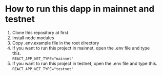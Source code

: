 # How to run this dapp in mainnet and testnet

1. Clone this repository at first
2. Install node modules
3. Copy .env.example file in the root directory
4. If you want to run this project in mainnet, open the .env file and type this.<br />
`REACT_APP_NET_TYPE="mainnet"`
5. If you want to run this project in testnet, open the .env file and type this.<br />
`REACT_APP_NET_TYPE="testnet"`